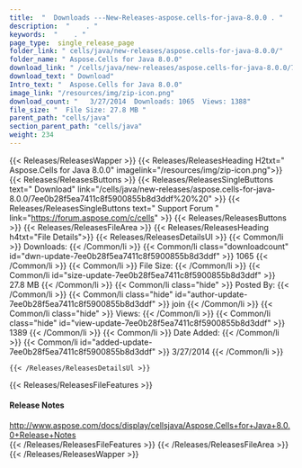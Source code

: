 ```yaml
---
title:  "  Downloads ---New-Releases-aspose.cells-for-java-8.0.0 . " 
description:  "    . " 
keywords:  "    . " 
page_type:  single_release_page
folder_link: " cells/java/new-releases/aspose.cells-for-java-8.0.0/"
folder_name: " Aspose.Cells for Java 8.0.0"
download_link: " /cells/java/new-releases/aspose.cells-for-java-8.0.0/7ee0b28f5ea7411c8f5900855b8d3ddf"
download_text: " Download"
Intro_text: "  Aspose.Cells for Java 8.0.0"
image_link: "/resources/img/zip-icon.png"
download_count: "   3/27/2014  Downloads: 1065  Views: 1388"
file_size: "  File Size: 27.8 MB "
parent_path: "cells/java"
section_parent_path: "cells/java"
weight: 234
---
```


{{< Releases/ReleasesWapper >}}
  {{< Releases/ReleasesHeading H2txt=" Aspose.Cells for Java 8.0.0" imagelink="/resources/img/zip-icon.png">}}
  {{< Releases/ReleasesButtons >}}
    {{< Releases/ReleasesSingleButtons text=" Download" link="/cells/java/new-releases/aspose.cells-for-java-8.0.0/7ee0b28f5ea7411c8f5900855b8d3ddf%20%20" >}}
    {{< Releases/ReleasesSingleButtons text=" Support Forum " link="https://forum.aspose.com/c/cells" >}}
  {{< Releases/ReleasesButtons >}}
  {{< Releases/ReleasesFileArea >}}
    {{< Releases/ReleasesHeading h4txt="File Details">}}
    {{< Releases/ReleasesDetailsUl >}}
            {{< Common/li  >}} Downloads: {{< /Common/li >}} 
      {{< Common/li class="downloadcount" id="dwn-update-7ee0b28f5ea7411c8f5900855b8d3ddf" >}} 1065 {{< /Common/li >}} 
      {{< Common/li  >}} File Size: {{< /Common/li >}} 
      {{< Common/li id="size-update-7ee0b28f5ea7411c8f5900855b8d3ddf" >}} 27.8 MB {{< /Common/li >}} 
      {{< Common/li  class="hide" >}} Posted By: {{< /Common/li >}} 
      {{< Common/li class="hide" id="author-update-7ee0b28f5ea7411c8f5900855b8d3ddf" >}} join {{< /Common/li >}} 
      {{< Common/li class="hide"  >}} Views: {{< /Common/li >}} 
      {{< Common/li class="hide" id="view-update-7ee0b28f5ea7411c8f5900855b8d3ddf" >}} 1389 {{< /Common/li >}} 
      {{< Common/li  >}} Date Added: {{< /Common/li >}} 
      {{< Common/li id="added-update-7ee0b28f5ea7411c8f5900855b8d3ddf" >}} 3/27/2014 {{< /Common/li >}} 

    {{< /Releases/ReleasesDetailsUl >}}

  {{< Releases/ReleasesFileFeatures >}}
      <h4>Release Notes</h4><div><a href="http://www.aspose.com/docs/display/cellsjava/Aspose.Cells+for+Java+8.0.0+Release+Notes">http://www.aspose.com/docs/display/cellsjava/Aspose.Cells+for+Java+8.0.0+Release+Notes</a></div>
  {{< /Releases/ReleasesFileFeatures >}}
 {{< /Releases/ReleasesFileArea >}}
{{< /Releases/ReleasesWapper >}}


